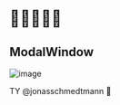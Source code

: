 # 🚀🚀🚀🚀🚀

## ModalWindow

![image](https://user-images.githubusercontent.com/88937416/143765724-3ebd27ee-4292-4c8c-9f32-e1bad6f366b6.png)



TY @jonasschmedtmann 🚀
